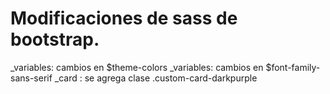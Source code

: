 # Modificaciones de sass de bootstrap.
_variables: cambios en $theme-colors
_variables: cambios en $font-family-sans-serif
_card     : se agrega clase .custom-card-darkpurple 
